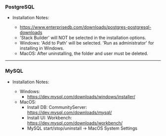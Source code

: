 ### PostgreSQL

* Installation Notes:

    * https://www.enterprisedb.com/downloads/postgres-postgresql-downloads
    * 'Stack Builder' will NOT be selected in the installation options.
    * Windows: 'Add to Path' will be selected. 'Run as administrator' for installing in Windows. 
    * MacOS: After uninstalling, the folder and user must be deleted.

---

### MySQL

* Installation Notes:

    * Windows:
        * https://dev.mysql.com/downloads/windows/installer/
    * MacOS:
        * Install DB: CommunityServer: https://dev.mysql.com/downloads/mysql/
        * Install UI: Workbench: https://dev.mysql.com/downloads/workbench/
        * MySQL start/stop/uninstall -> MacOS System Settings